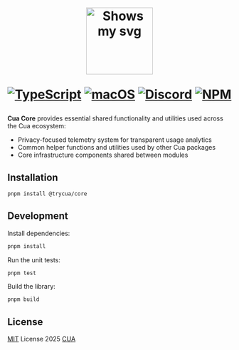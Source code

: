 <div align="center">
<h1>
  <div class="image-wrapper" style="display: inline-block;">
    <picture>
      <source media="(prefers-color-scheme: dark)" alt="logo" height="150" srcset="https://raw.githubusercontent.com/trycua/cua/main/img/logo_white.png" style="display: block; margin: auto;">
      <source media="(prefers-color-scheme: light)" alt="logo" height="150" srcset="https://raw.githubusercontent.com/trycua/cua/main/img/logo_black.png" style="display: block; margin: auto;">
      <img alt="Shows my svg">
    </picture>
  </div>

[![TypeScript](https://img.shields.io/badge/TypeScript-333333?logo=typescript&logoColor=white&labelColor=333333)](#)
[![macOS](https://img.shields.io/badge/macOS-000000?logo=apple&logoColor=F0F0F0)](#)
[![Discord](https://img.shields.io/badge/Discord-%235865F2.svg?&logo=discord&logoColor=white)](https://discord.com/invite/mVnXXpdE85)
[![NPM](https://img.shields.io/npm/v/@trycua/core?color=333333)](https://www.npmjs.com/package/@trycua/core)

</h1>
</div>

**Cua Core** provides essential shared functionality and utilities used across the Cua ecosystem:

- Privacy-focused telemetry system for transparent usage analytics
- Common helper functions and utilities used by other Cua packages
- Core infrastructure components shared between modules

## Installation

```bash
pnpm install @trycua/core
```

## Development

Install dependencies:

```bash
pnpm install
```

Run the unit tests:

```bash
pnpm test
```

Build the library:

```bash
pnpm build
```

## License

[MIT](./LICENSE) License 2025 [CUA](https://github.com/trycua)
